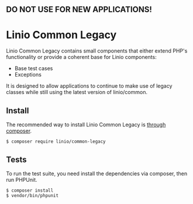 ## DO NOT USE FOR NEW APPLICATIONS!

Linio Common Legacy
====================

Linio Common Legacy contains small components that either extend PHP's functionality or provide
a coherent base for Linio components:

* Base test cases
* Exceptions

It is designed to allow applications to continue to make use of legacy classes while still using
the latest version of linio/common.

Install
-------

The recommended way to install Linio Common Legacy is [through composer](http://getcomposer.org).

```
$ composer require linio/common-legacy
```

Tests
-----

To run the test suite, you need install the dependencies via composer, then
run PHPUnit.

```
$ composer install
$ vendor/bin/phpunit
```
